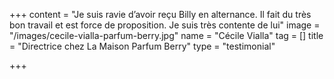 +++
content = "Je suis ravie d’avoir reçu Billy en alternance. Il fait du très bon travail et est force de proposition. Je suis très contente de lui"
image = "/images/cecile-vialla-parfum-berry.jpg"
name = "Cécile Vialla"
tag = []
title = "Directrice chez La Maison Parfum Berry"
type = "testimonial"

+++
